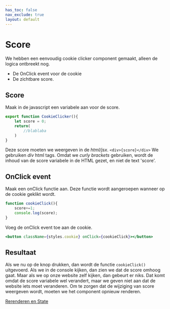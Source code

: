```yaml
---
has_toc: false
nav_exclude: true
layout: default
---
```

# Score
We hebben een eenvoudig cookie clicker component gemaakt, alleen de logica ontbreekt nog.
* De OnClick event voor de cookie
* De zichtbare score.

## Score
Maak in de javascript een variabele aan voor de score.
```jsx
export function CookieClicker(){
    let score = 0;
    return(
        //blablaba
    )
}
```
Deze score moeten we weergeven in de *html/jsx*.
`<div>{score}</div>`
We gebruiken *div* html tags. Omdat we *curly brackets* gebruiken, wordt de inhoud van de score variabele in de HTML gezet, en niet de text 'score'.

## OnClick event
Maak een onClick functie aan. Deze functie wordt aangeroepen wanneer op de cookie geklikt wordt. 
```jsx
function cookieClick(){
    score+=1;
    console.log(score);
}
```
Voeg de onClick event toe aan de cookie.
```jsx
<button className={styles.cookie} onClick={cookieClick}></button>
```

## Resultaat
Als we nu op de knop drukken, dan wordt de functie `cookieClick()` uitgevoerd. Als we in de console kijken, dan zien we dat de score omhoog gaat. Maar als we op onze website zelf kijken, dan gebeurt er niks. Dat komt omdat de score variabele wel verandert, maar we geven niet aan dat de website iets moet veranderen. Om te zorgen dat de wijziging van score weergeven wordt, moeten we het component opnieuw renderen. 

[Rerenderen en State](4State)